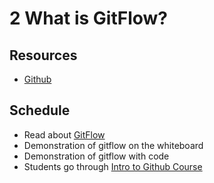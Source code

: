 # 2 What is GitFlow?

## Resources
- [Github](https://github.com/)

## Schedule
- Read about [GitFlow](https://guides.github.com/introduction/flow/)
- Demonstration of gitflow on the whiteboard
- Demonstration of gitflow with code
- Students go through [Intro to Github Course](https://lab.github.com/githubtraining/introduction-to-github)

